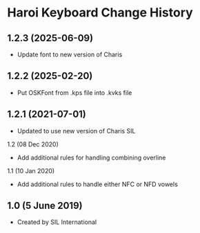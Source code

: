 Haroi Keyboard Change History
=======================

1.2.3 (2025-06-09)
------------------
* Update font to new version of Charis

1.2.2 (2025-02-20)
------------------
* Put OSKFont from .kps file into .kvks file

1.2.1 (2021-07-01)
----------------
* Updated to use new version of Charis SIL

1.2 (08 Dec 2020)
* Add additional rules for handling combining overline

1.1 (10 Jan 2020)
* Add additional rules to handle either NFC or NFD vowels

1.0 (5 June 2019)
-----------------

* Created by SIL International
